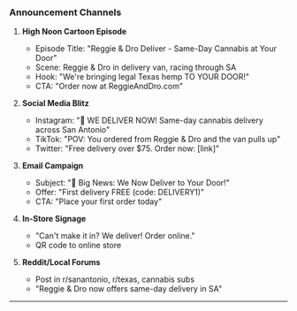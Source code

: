 ### Announcement Channels

1. **High Noon Cartoon Episode**
   - Episode Title: "Reggie & Dro Deliver - Same-Day Cannabis at Your Door"
   - Scene: Reggie & Dro in delivery van, racing through SA
   - Hook: "We're bringing legal Texas hemp TO YOUR DOOR!"
   - CTA: "Order now at ReggieAndDro.com"

2. **Social Media Blitz**
   - Instagram: "🚚 WE DELIVER NOW! Same-day cannabis delivery across San Antonio"
   - TikTok: "POV: You ordered from Reggie & Dro and the van pulls up"
   - Twitter: "Free delivery over $75. Order now: [link]"

3. **Email Campaign**
   - Subject: "🎉 Big News: We Now Deliver to Your Door!"
   - Offer: "First delivery FREE (code: DELIVERY1)"
   - CTA: "Place your first order today"

4. **In-Store Signage**
   - "Can't make it in? We deliver! Order online."
   - QR code to online store

5. **Reddit/Local Forums**
   - Post in r/sanantonio, r/texas, cannabis subs
   - "Reggie & Dro now offers same-day delivery in SA"

---

